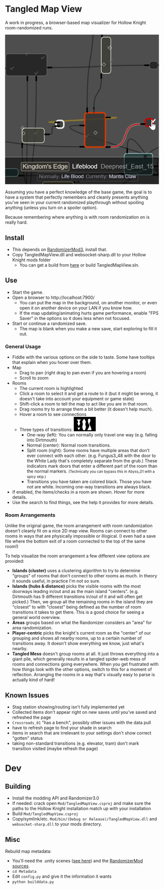 # Tangled Map View

A work in progress, a browser-based map visualizer for Hollow Knight room-randomized runs.

<img src="featurePreview.png">

Assuming you have a perfect knowledge of the base game, the goal is to have a system that perfectly remembers and cleanly presents anything you've seen in your current randomized playthrough without spoiling anything (unless you turn on a spoiler option).

Because remembering where anything is with room randomization on is really hard.

## Install

- This depends on [RandomizerMod3](https://github.com/homothetyhk/HollowKnight.RandomizerMod), install that.
- Copy TangledMapView.dll and websocket-sharp.dll to your Hollow Knight mods folder
	- You can get a build from [here](https://github.com/sirbrialliance/TangledMapView/releases) or build TangledMapView.sln.

## Use

- Start the game.
- Open a browser to http://localhost:7900/
	- You can put the map in the background, on another monitor, or even open it on another device on your LAN if you know how.
	- If the map updating/animating hurts game performance, enable "FPS Saver" in the options so it does less when not focused.
- Start or continue a randomized save.
	- The map is blank when you make a new save, start exploring to fill it out.

### General Usage

- Fiddle with the various options on the side to taste. Some have tooltips that explain when you hover over them.
- Map
	- Drag to pan (right drag to pan even if you are hovering a room)
	- Scroll to zoom
- Rooms
	- The current room is highlighted
	- Click a room to select it and get a route to it (but it might be wrong, it doesn't take into account your equipment or game state)
	- Shift-click a room to tell the map to act like you are in that room.
	- Drag rooms try to arrange them a bit better (it doesn't help much).
	- Hover a room to see connections
	- Three types of transitions: <img src="markerHelp.png">
		- One-way (left): You can normally only travel one way (e.g. falling into Dirtmouth)
		- Normal (center): Normal room transitions.
		- Split room (right): Some rooms have multiple areas that don't ever connect with each other. (e.g. Fungus3_48 with the door to the White Lady that's completely separate from the grub.) These indicators mark doors that enter a different part of the room than the normal markers. <small>(Technically you can bypass this in Abyss_01 with a spicy skip.)</small>
		- Transitions you have taken are colored black. Those you have not are white. Incoming one-way transitions are always black.
- If enabled, the items/checks in a room are shown. Hover for more details.
- Use the search to find things, see the help it provides for more details.

### Room Arrangements

Unlike the original game, the room arrangement with room randomization doesn't cleanly fit on a nice 2D map view. Rooms can connect to other rooms in ways that are physically impossible or illogical. (I even had a save file where the bottom exit of a room connected to the top of the same room!)

To help visualize the room arrangement a few different view options are provided:

- **Islands (cluster)** uses a clustering algorithm to try to determine "groups" of rooms that don't connect to other rooms as much. In theory it sounds useful, in practice I'm not so sure.
- **Islands (hubs & distance)** picks the visible rooms with the most doorways leading in/out and as the main island "centers". (e.g. Dirtmouth has 9 different transitions in/out of it and will often get picked.) Then, we group all the remaining rooms in the island they are "closest" to with "closest" being defined as the number of room transitions it takes to get there. This is a good choice for seeing a general world overview.
- **Areas** groups based on what the Randomizer considers an "area" for area randomization.
- **Player-centric** picks the knight's current room as the "center" of our grouping and shows all nearby rooms, up to a certain number of transitions away. It doesn't show everything we know, just what's nearby.
- **Tangled Mess** doesn't group rooms at all. It just throws everything into a giant pile, which generally results in a tangled spider-web mess of rooms and connections going everywhere. When you get frustrated with how things look with the other options, switch to this for a moment of reflection. Arranging the rooms in a way that's visually easy to parse is actually kind of hard!


## Known Issues

- Stag station showing/routing isn't fully implemented yet
- Collected items don't appear right on new saves until you've saved and refreshed the page
- `Crossroads_01` "has a bench", possibly other issues with the data pull
- have to refresh page to find your shade in search
- items in search that are irrelevant to your settings don't show correct "gotten" status
- taking non-standard transitions (e.g. elevator, tram) don't mark transition visited (maybe refresh the page)

# Dev

## Building

- Install the modding API and Randomizer3.0
- If needed: crack open `Mod/TangledMapView.csproj` and make sure the paths to the Hollow Knight installation match up with your installation
- Build `Mod/TangledMapView.csproj`
- Copy/symlink/etc. `Mod/bin/(Debug or Release)/TangledMapView.dll` and `websocket-sharp.dll` to your mods directory.


## Misc

Rebuild map metadata:

- You'll need the .unity scenes ([see here](https://radiance.host/apidocs/EditScene.html)) and the [RandomizerMod sources](https://github.com/homothetyhk/HollowKnight.RandomizerMod).
- `cd Metadata`
- Edit `config.py` and give it the information it wants
- `python builddata.py`

